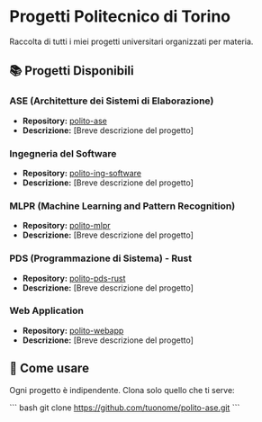 # Progetti Politecnico di Torino

Raccolta di tutti i miei progetti universitari organizzati per materia.

## 📚 Progetti Disponibili

### ASE (Architetture dei Sistemi di Elaborazione)
- **Repository:** [polito-ase](https://github.com/tuonome/polito-ase)
- **Descrizione:** [Breve descrizione del progetto]

### Ingegneria del Software
- **Repository:** [polito-ing-software](https://github.com/tuonome/polito-ing-software)
- **Descrizione:** [Breve descrizione del progetto]

### MLPR (Machine Learning and Pattern Recognition)
- **Repository:** [polito-mlpr](https://github.com/tuonome/polito-mlpr)
- **Descrizione:** [Breve descrizione del progetto]

### PDS (Programmazione di Sistema) - Rust
- **Repository:** [polito-pds-rust](https://github.com/tuonome/polito-pds-rust)
- **Descrizione:** [Breve descrizione del progetto]

### Web Application
- **Repository:** [polito-webapp](https://github.com/tuonome/polito-webapp)
- **Descrizione:** [Breve descrizione del progetto]

## 🚀 Come usare
Ogni progetto è indipendente. Clona solo quello che ti serve:

\`\`\`
bash
git clone https://github.com/tuonome/polito-ase.git
\`\`\`
